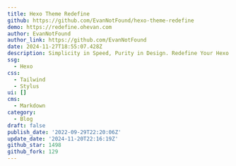 ```yaml
---
title: Hexo Theme Redefine
github: https://github.com/EvanNotFound/hexo-theme-redefine
demo: https://redefine.ohevan.com
author: EvanNotFound
author_link: https://github.com/EvanNotFound
date: 2024-11-27T18:55:07.428Z
description: Simplicity in Speed, Purity in Design. Redefine Your Hexo Journey.
ssg:
  - Hexo
css:
  - Tailwind
  - Stylus
ui: []
cms:
  - Markdown
category:
  - Blog
draft: false
publish_date: '2022-09-29T22:20:06Z'
update_date: '2024-11-20T22:16:19Z'
github_star: 1498
github_fork: 129
---
```

